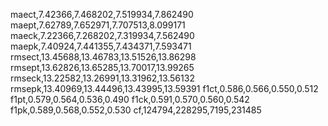 maect,7.42366,7.468202,7.519934,7.862490
maept,7.62789,7.652971,7.707513,8.099171
maeck,7.22366,7.268202,7.319934,7.562490
maepk,7.40924,7.441355,7.434371,7.593471
rmsect,13.45688,13.46783,13.51526,13.86298
rmsept,13.62826,13.65285,13.70017,13.99265
rmseck,13.22582,13.26991,13.31962,13.56132
rmsepk,13.40969,13.44496,13.43995,13.59391
f1ct,0.586,0.566,0.550,0.512
f1pt,0.579,0.564,0.536,0.490
f1ck,0.591,0.570,0.560,0.542
f1pk,0.589,0.568,0.552,0.530
cf,124794,228295,7195,231485
